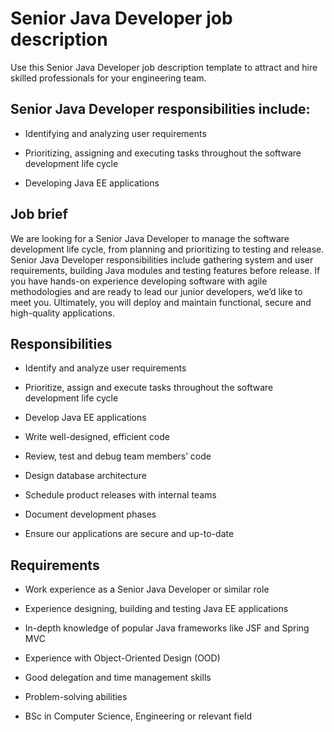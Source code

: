 # Senior Java Developer job description
Use this Senior Java Developer job description template to attract and hire skilled professionals for your engineering team.


## Senior Java Developer responsibilities include:
* Identifying and analyzing user requirements

* Prioritizing, assigning and executing tasks throughout the software development life cycle

* Developing Java EE applications



## Job brief

We are looking for a Senior Java Developer to manage the software development life cycle, from planning and prioritizing to testing and release.
Senior Java Developer responsibilities include gathering system and user requirements, building Java modules and testing features before release. If you have hands-on experience developing software with agile methodologies and are ready to lead our junior developers, we’d like to meet you.
Ultimately, you will deploy and maintain functional, secure and high-quality applications.


## Responsibilities

* Identify and analyze user requirements

* Prioritize, assign and execute tasks throughout the software development life cycle

* Develop Java EE applications

* Write well-designed, efficient code

* Review, test and debug team members’ code

* Design database architecture

* Schedule product releases with internal teams

* Document development phases

* Ensure our applications are secure and up-to-date


## Requirements

* Work experience as a Senior Java Developer or similar role

* Experience designing, building and testing Java EE applications

* In-depth knowledge of popular Java frameworks like JSF and Spring MVC

* Experience with Object-Oriented Design (OOD)

* Good delegation and time management skills

* Problem-solving abilities

* BSc in Computer Science, Engineering or relevant field
